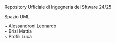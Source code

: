 Repository Ufficiale di Ingegneria del Sftware 24/25  

Spazio UML  

~ Alessandroni Leonardo  
~ Brizi Mattia  
~ Profili Luca  